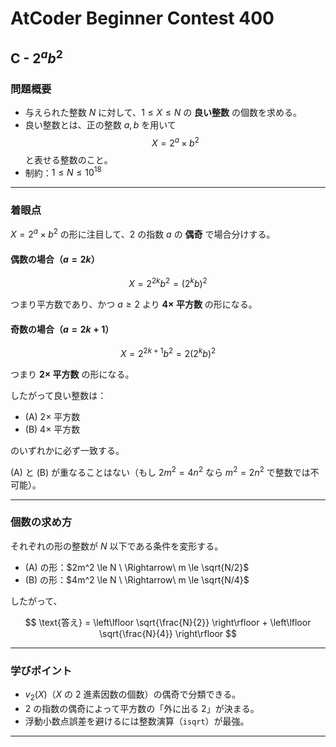 # AtCoder Beginner Contest 400

## C - $2^a b^2$

### 問題概要

* 与えられた整数 $N$ に対して、$1 \le X \le N$ の **良い整数** の個数を求める。
* 良い整数とは、正の整数 $a,b$ を用いて
  $$
  X = 2^a \times b^2
  $$
  と表せる整数のこと。
* 制約：$1 \le N \le 10^{18}$

---

### 着眼点

$X = 2^a \times b^2$ の形に注目して、$2$ の指数 $a$ の **偶奇** で場合分けする。

#### 偶数の場合（$a = 2k$）

$$
X = 2^{2k} b^2 = (2^k b)^2
$$

つまり平方数であり、かつ $a \ge 2$ より **$4 \times$ 平方数** の形になる。

#### 奇数の場合（$a = 2k + 1$）

$$
X = 2^{2k+1} b^2 = 2(2^k b)^2
$$

つまり **$2 \times$ 平方数** の形になる。

したがって良い整数は：

* (A) $2 \times$ 平方数
* (B) $4 \times$ 平方数

のいずれかに必ず一致する。

(A) と (B) が重なることはない（もし $2m^2 = 4n^2$ なら $m^2 = 2n^2$ で整数では不可能）。

---

### 個数の求め方

それぞれの形の整数が $N$ 以下である条件を変形する。

* (A) の形：$2m^2 \le N \ \Rightarrow\ m \le \sqrt{N/2}$
* (B) の形：$4m^2 \le N \ \Rightarrow\ m \le \sqrt{N/4}$

したがって、

$$
\text{答え} =
\left\lfloor \sqrt{\frac{N}{2}} \right\rfloor +
\left\lfloor \sqrt{\frac{N}{4}} \right\rfloor
$$

---

### 学びポイント

* $v_2(X)$（$X$ の 2 進素因数の個数）の偶奇で分類できる。
* 2 の指数の偶奇によって平方数の「外に出る 2」が決まる。
* 浮動小数点誤差を避けるには整数演算（`isqrt`）が最強。

---
